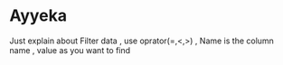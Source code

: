# Ayyeka

Just explain about Filter data , use oprator(=,<,>) , Name is the column name , value as you want to find
